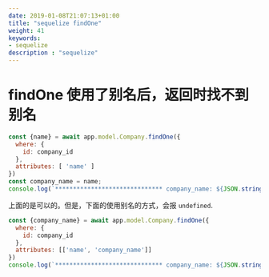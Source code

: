 ```yaml
---
date: 2019-01-08T21:07:13+01:00
title: "sequelize findOne"
weight: 41
keywords:
- sequelize
description : "sequelize"
---
```


# findOne 使用了别名后，返回时找不到别名

```javascript
const {name} = await app.model.Company.findOne({
  where: {
    id: company_id
  },
  attributes: [ 'name' ]
})
const company_name = name;
console.log(`****************************** company_name: ${JSON.stringify(company_name)}}`)
```
上面的是可以的。但是，下面的使用别名的方式，会报 `undefined`.

```javascript
const {company_name} = await app.model.Company.findOne({
  where: {
    id: company_id
  },
  attributes: [['name', 'company_name']]
})
console.log(`****************************** company_name: ${JSON.stringify(company_name)}}`)
```

